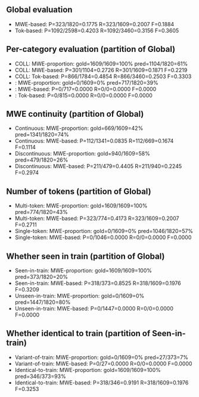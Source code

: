 ## Global evaluation
* MWE-based: P=323/1820=0.1775 R=323/1609=0.2007 F=0.1884
* Tok-based: P=1092/2598=0.4203 R=1092/3460=0.3156 F=0.3605

## Per-category evaluation (partition of Global)
* COLL: MWE-proportion: gold=1609/1609=100% pred=1104/1820=61%
* COLL: MWE-based: P=301/1104=0.2726 R=301/1609=0.1871 F=0.2219
* COLL: Tok-based: P=866/1784=0.4854 R=866/3460=0.2503 F=0.3303
* <unlabeled>: MWE-proportion: gold=0/1609=0% pred=717/1820=39%
* <unlabeled>: MWE-based: P=0/717=0.0000 R=0/0=0.0000 F=0.0000
* <unlabeled>: Tok-based: P=0/815=0.0000 R=0/0=0.0000 F=0.0000

## MWE continuity (partition of Global)
* Continuous: MWE-proportion: gold=669/1609=42% pred=1341/1820=74%
* Continuous: MWE-based: P=112/1341=0.0835 R=112/669=0.1674 F=0.1114
* Discontinuous: MWE-proportion: gold=940/1609=58% pred=479/1820=26%
* Discontinuous: MWE-based: P=211/479=0.4405 R=211/940=0.2245 F=0.2974

## Number of tokens (partition of Global)
* Multi-token: MWE-proportion: gold=1609/1609=100% pred=774/1820=43%
* Multi-token: MWE-based: P=323/774=0.4173 R=323/1609=0.2007 F=0.2711
* Single-token: MWE-proportion: gold=0/1609=0% pred=1046/1820=57%
* Single-token: MWE-based: P=0/1046=0.0000 R=0/0=0.0000 F=0.0000

## Whether seen in train (partition of Global)
* Seen-in-train: MWE-proportion: gold=1609/1609=100% pred=373/1820=20%
* Seen-in-train: MWE-based: P=318/373=0.8525 R=318/1609=0.1976 F=0.3209
* Unseen-in-train: MWE-proportion: gold=0/1609=0% pred=1447/1820=80%
* Unseen-in-train: MWE-based: P=0/1447=0.0000 R=0/0=0.0000 F=0.0000

## Whether identical to train (partition of Seen-in-train)
* Variant-of-train: MWE-proportion: gold=0/1609=0% pred=27/373=7%
* Variant-of-train: MWE-based: P=0/27=0.0000 R=0/0=0.0000 F=0.0000
* Identical-to-train: MWE-proportion: gold=1609/1609=100% pred=346/373=93%
* Identical-to-train: MWE-based: P=318/346=0.9191 R=318/1609=0.1976 F=0.3253

